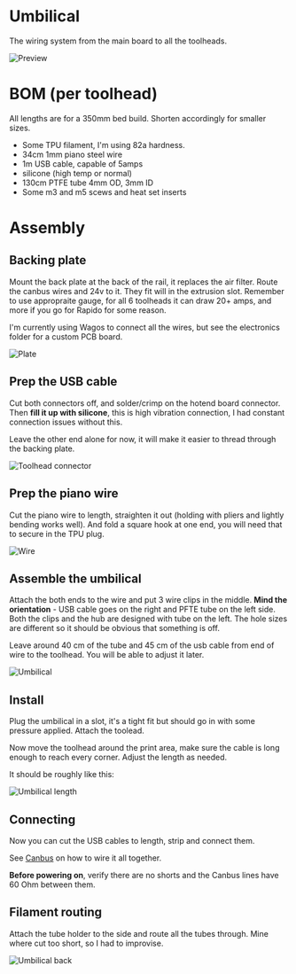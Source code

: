 # Umbilical

The wiring system from the main board to all the toolheads.

![Preview](/images/umbilical-top.jpg)

# BOM (per toolhead)

All lengths are for a 350mm bed build. Shorten accordingly for smaller sizes.

* Some TPU filament, I'm using 82a hardness.
* 34cm 1mm piano steel wire
* 1m USB cable, capable of 5amps
* silicone (high temp or normal)
* 130cm PTFE tube 4mm OD, 3mm ID
* Some m3 and m5 scews and heat set inserts

# Assembly

## Backing plate

Mount the back plate at the back of the rail, it replaces the air filter.
Route the canbus wires and 24v to it. They fit will in the extrusion slot. Remember to use appropraite gauge, for all 6 toolheads it can draw 20+ amps, and more if you go for Rapido for some reason.

I'm currently using Wagos to connect all the wires, but see the electronics folder for a custom PCB board.

![Plate](/images/umbilical-plate.jpg)

## Prep the USB cable

Cut both connectors off, and solder/crimp on the hotend board connector. Then **fill it up with silicone**, this is high vibration connection, I had constant connection issues without this. 

Leave the other end alone for now, it will make it easier to thread through the backing plate.

![Toolhead connector](/images/cable-silicone.jpg)


## Prep the piano wire

Cut the piano wire to length, straighten it out (holding with pliers and lightly bending works well). And fold a square hook at one end, you will need that to secure in the TPU plug.

![Wire](/images/wire.jpg)

## Assemble the umbilical

Attach the both ends to the wire and put 3 wire clips in the middle. **Mind the orientation** - USB cable goes on the right and PFTE tube on the left side.
Both the clips and the hub are designed with tube on the left. The hole sizes are different so it should be obvious that something is off.

Leave around 40 cm of the tube and 45 cm of the usb cable from end of wire to the toolhead. You will be able to adjust it later.

![Umbilical](/images/umbilical-orientation.jpg)

## Install

Plug the umbilical in a slot, it's a tight fit but should go in with some pressure applied. Attach the toolead.

Now move the toolhead around the print area, make sure the cable is long enough to reach every corner. Adjust the length as needed.

It should be roughly like this:

![Umbilical length](/images/umbilical-length.jpg)


## Connecting

Now you can cut the USB cables to length, strip and connect them.

See [Canbus](./canbus_wiring.md) on how to wire it all together.

**Before powering on**, verify there are no shorts and the Canbus lines have 60 Ohm between them.

## Filament routing 

Attach the tube holder to the side and route all the tubes through.
Mine where cut too short, so I had to improvise.

![Umbilical back](/images/umbilical-back.jpg)
